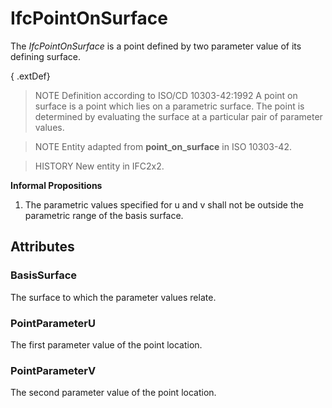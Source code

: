 # IfcPointOnSurface

The _IfcPointOnSurface_ is a point defined by two parameter value of its defining surface.
<!-- end of short definition -->

{ .extDef}
> NOTE Definition according to ISO/CD 10303-42:1992
> A point on surface is a point which lies on a parametric surface. The point is determined by evaluating the surface at a particular pair of parameter values.

> NOTE Entity adapted from **point_on_surface** in ISO 10303-42.

> HISTORY New entity in IFC2x2.

**Informal Propositions**

1. The parametric values specified for u and v shall not be outside the parametric range of the basis surface.

## Attributes

### BasisSurface
The surface to which the parameter values relate.

### PointParameterU
The first parameter value of the point location.

### PointParameterV
The second parameter value of the point location.
